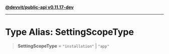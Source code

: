 [**@devvit/public-api v0.11.17-dev**](../README.md)

---

# Type Alias: SettingScopeType

> **SettingScopeType** = `"installation"` \| `"app"`
